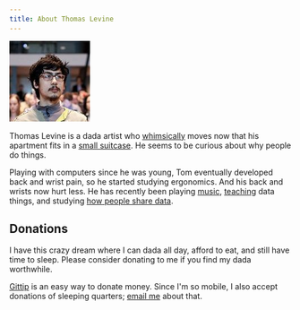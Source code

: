 ```yaml
---
title: About Thomas Levine
---
```

![A picture of Tom from when he had pink hair](/img/govlab-experiment.jpg)

<!-- http://www.nga.gov/exhibitions/2006/dada/cities/index.shtm -->
Thomas Levine is a dada artist who
[whimsically](https://github.com/tlevine/pal-public/blob/master/current)
moves now that his apartment fits in a [small suitcase](/!/stuff-2014-02).
He seems to be curious about why people do things.

Playing with computers since he was young, Tom eventually developed back and
wrist pain, so he started studying ergonomics. And his back and wrists now hurt less.
He has recently been playing [music](/data-music), [teaching](/teaching) data things,
and studying [how people share data](/open-data).

## Donations
<!-- https://web.archive.org/web/20111007065304/http://vihart.com/vi/ -->
I have this crazy dream where I can dada all day, afford to eat,
and still have time to sleep. Please consider donating to me if you find
my dada worthwhile.

[Gittip](https://www.gittip.com/thomaslevine) is an easy way to donate money.
Since I'm so mobile, I also accept donations of sleeping quarters;
[email me](mailto:_@thomaslevine.com) about that.
